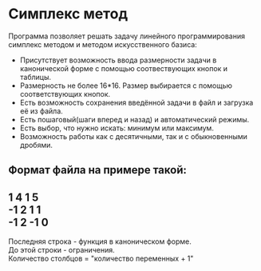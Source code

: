# Симплекс метод

Программа позволяет решать задачу линейного программирования симплекс методом и методом искусственного базиса:
* Присутствует возможность ввода размерности задачи в канонической форме с помощью соотвествующих кнопок и таблицы.
* Размерность не более 16*16. Размер выбирается с помощью соответствующих кнопок.
* Есть возможность сохранения введённой задачи в файл и загрузка её из файла.
* Есть пошаговый(шаги вперед и назад) и автоматический режимы.
* Есть выбор, что нужно искать: минимум или максимум.
* Возможность работы как с десятичными, так и с обыкновенными дробями.

Формат файла на примере такой:
---
1 4 1 5  
-1 2 1 1  
**-1 2 -1 0**
---  
Последняя строка - функция в каноническом форме.  
До этой строки - ограничения.  
Количество столбцов = "количество переменных + 1"